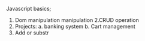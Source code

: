 Javascript basics;
1. Dom manipulation
manipulation
2.CRUD operation
3. Projects:
   a. banking system
   b. Cart management
4. Add or substr